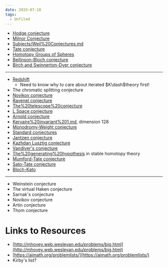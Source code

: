 ```yaml
---
date: 2019-07-10
tags: 
  - Unfiled
---
```


- [Hodge conjecture](Hodge%20conjecture.md)
- [Milnor Conjecture](Milnor%20Conjecture.md)
- [Subjects/Weil%20Conjectures.md](../Subjects/Weil%20Conjectures.md)
- [Tate conjecture](Tate%20conjecture.md)
- [Homotopy Groups of Spheres](Homotopy%20Groups%20of%20Spheres.md)
- [Beilinson-Bloch conjecture](Beilinson-Bloch%20conjecture.md)
- [Birch and Swinnerton-Dyer conjecture](Birch%20and%20Swinnerton-Dyer%20conjecture.md)

---

-  [Redshift](Redshift)
	- Need to know why to care about iterated $K\dash$theory first!
- The chromatic splitting conjecture
- [Novikov conjecture](Novikov%20conjecture)
- [Ravenel conjecture](Ravenel%20conjecture.md)
- [The%20telescope%20conjecture](The%20telescope%20conjecture)
- [L Space conjecture](L%20Space%20conjecture.md)
- [Arnold conjecture](Arnold%20conjecture.md) 
- [Kervaire%20invariant%201.md](Kervaire%20invariant%201.md), dimension 128
- [Monodromy-Weight conjecture](Monodromy-Weight%20conjecture)
- [Standard conjectures](Standard%20conjectures.md)
- [Jantzen conjecture](Jantzen%20conjecture)
- [Kazhdan Lusztig conjecture](Kazhdan%20Lusztig%20conjecture.md)
- [Vandiver's conjecture](Vandiver's%20conjecture.md)
- [The%20generating%20hypothesis](The%20generating%20hypothesis) in stable homotopy theory
- [Mumford-Tate conjecture](Mumford-Tate%20conjecture)
- [Sato-Tate conjecture](Sato-Tate%20conjecture.md)
- [Bloch-Kato](Bloch-Kato)

---
- Weinstein conjecture
- The virtual Haken conjecture
- Sarnak's conjecture
- Novikov conjecture
- Artin conjecture
- Thom conjecture

# Links to Resources

- [http://mhovey.web.wesleyan.edu/problems/big.html](http://mhovey.web.wesleyan.edu/problems/big.html)
- [https://aimath.org/problemlists/](https://aimath.org/problemlists/)
- Kirby's list?
